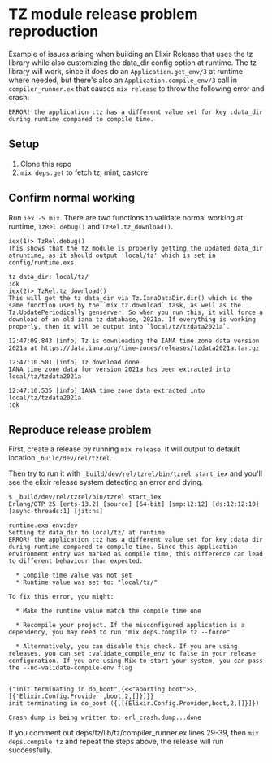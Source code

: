 # TZ module release problem reproduction

Example of issues arising when building an Elixir Release that uses the tz library while also customizing the data_dir
config option at runtime. The tz library will work, since it does do an `Application.get_env/3` at runtime where needed,
but there's also an `Application.compile_env/3` call in `compiler_runner.ex` that causes `mix release` to throw the
following error and crash:

    ERROR! the application :tz has a different value set for key :data_dir during runtime compared to compile time.

## Setup

1. Clone this repo
2. `mix deps.get` to fetch tz, mint, castore

## Confirm normal working

Run `iex -S mix`. There are two functions to validate normal working at runtime, `TzRel.debug()` and
`TzRel.tz_download()`.

    iex(1)> TzRel.debug()      
    This shows that the tz module is properly getting the updated data_dir atruntime, as it should output 'local/tz' which is set in config/runtime.exs.

    tz data_dir: local/tz/
    :ok
    iex(2)> TzRel.tz_download()
    This will get the tz data_dir via Tz.IanaDataDir.dir() which is the same function used by the `mix tz.download` task, as well as the Tz.UpdatePeriodically genserver. So when you run this, it will force a download of an old iana tz database, 2021a. If everything is working properly, then it will be output into `local/tz/tzdata2021a`.

    12:47:09.843 [info] Tz is downloading the IANA time zone data version 2021a at https://data.iana.org/time-zones/releases/tzdata2021a.tar.gz
    
    12:47:10.501 [info] Tz download done
    IANA time zone data for version 2021a has been extracted into local/tz/tzdata2021a

    12:47:10.535 [info] IANA time zone data extracted into local/tz/tzdata2021a
    :ok

## Reproduce release problem

First, create a release by running `mix release`. It will output to default location `_build/dev/rel/tzrel`.

Then try to run it with `_build/dev/rel/tzrel/bin/tzrel start_iex` and you'll see the elixir release system detecting
an error and dying.

    $ _build/dev/rel/tzrel/bin/tzrel start_iex
    Erlang/OTP 25 [erts-13.2] [source] [64-bit] [smp:12:12] [ds:12:12:10] [async-threads:1] [jit:ns]

    runtime.exs env:dev
    Setting tz data_dir to local/tz/ at runtime
    ERROR! the application :tz has a different value set for key :data_dir during runtime compared to compile time. Since this application environment entry was marked as compile time, this difference can lead to different behaviour than expected:

      * Compile time value was not set
      * Runtime value was set to: "local/tz/"

    To fix this error, you might:

      * Make the runtime value match the compile time one

      * Recompile your project. If the misconfigured application is a dependency, you may need to run "mix deps.compile tz --force"

      * Alternatively, you can disable this check. If you are using releases, you can set :validate_compile_env to false in your release configuration. If you are using Mix to start your system, you can pass the --no-validate-compile-env flag


    {"init terminating in do_boot",{<<"aborting boot">>,[{'Elixir.Config.Provider',boot,2,[]}]}}
    init terminating in do_boot ({,[{Elixir.Config.Provider,boot,2,[]}]})

    Crash dump is being written to: erl_crash.dump...done

If you comment out deps/tz/lib/tz/compiler_runner.ex lines 29-39, then `mix deps.compile tz` and repeat the steps above, the release will run successfully.
